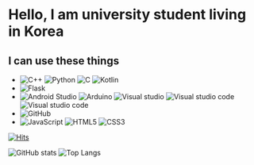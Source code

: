 # Hello, I am university student living in Korea
## I can use these things
 - <img alt="C++" src="https://img.shields.io/badge/c++%20-%2300599C.svg?&style=for-the-badge&logo=c%2B%2B&ogoColor=white"/> <img alt="Python" src="https://img.shields.io/badge/python%20-%2314354C.svg?&style=for-the-badge&logo=python&logoColor=white"/> <img alt="C" src="https://img.shields.io/badge/c%20-%2300599C.svg?&style=for-the-badge&logo=c&logoColor=white"/> <img alt="Kotlin" src="https://img.shields.io/badge/kotlin-%230095D5.svg?&style=for-the-badge&logo=kotlin&logoColor=white"/> 
 - <img alt="Flask" src="https://img.shields.io/badge/flask%20-%23000.svg?&style=for-the-badge&logo=flask&logoColor=white"/> 
 - <img alt="Android Studio" src="https://img.shields.io/badge/Android%20Studio%20-%23.svg?&style=for-the-badge&logo=Android-Studio&logoColor=white"/> <img alt="Arduino" src="https://img.shields.io/badge/-Arduino-00979D?style=for-the-badge&logo=Arduino&logoColor=white"/> <img alt="Visual studio" src="https://img.shields.io/badge/Visual%20studio%20-5C2D91.svg?&style=for-the-badge&logo=visual-studio"/> <img alt="Visual studio code" src="https://img.shields.io/badge/Visual%20studio%20code%20-007ACC.svg?&style=for-the-badge&logo=visual-studio-code"/>  <img alt="Visual studio code" src="https://img.shields.io/badge/Gamemaker%20Studio%20-000000.svg?&style=for-the-badge"/>
 - <img alt="GitHub" src="https://img.shields.io/badge/github%20-%23121011.svg?&style=for-the-badge&logo=github&logoColor=white"/>
 - <img alt="JavaScript" src ="https://img.shields.io/badge/javascript-%23323330.svg?style=for-the-badge&logo=javascript&logoColor=%23F7DF1E"/> <img alt="HTML5" src="https://img.shields.io/badge/html5-%23E34F26.svg?style=for-the-badge&logo=html5&logoColor=white"/> <img alt="CSS3" src="https://img.shields.io/badge/css3-%231572B6.svg?style=for-the-badge&logo=css3&logoColor=white"/>


 
 [![Hits](https://hits.seeyoufarm.com/api/count/incr/badge.svg?url=https%3A%2F%2Fgithub.com%2FEnvasChan&count_bg=%2347939E&title_bg=%23555555&icon=&icon_color=%23E7E7E7&title=Visiters&edge_flat=true)](https://hits.seeyoufarm.com)
 
 ![GitHub stats](https://github-readme-stats.vercel.app/api?username=EnvasChan&show_icons=true&theme=radical) ![Top Langs](https://github-readme-stats.vercel.app/api/top-langs/?username=EnvasChan&layout=compact&theme=radical)
